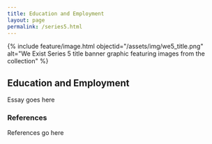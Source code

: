 ```yaml
---
title: Education and Employment
layout: page
permalink: /series5.html
---
```


{% include feature/image.html objectid="/assets/img/we5_title.png" alt="We Exist Series 5 title banner graphic featuring images from the collection" %}

## Education and Employment

Essay goes here

### References

References go here